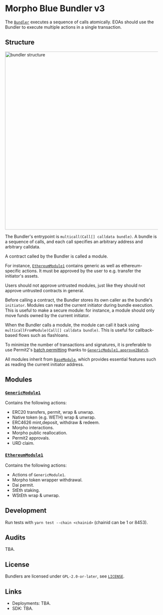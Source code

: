 # Morpho Blue Bundler v3

The [`Bundler`](./src/Bundler.sol) executes a sequence of calls atomically. EOAs should use the Bundler to execute multiple actions in a single transaction.

## Structure

<img width="586" alt="bundler structure" src="https://github.com/user-attachments/assets/983b7e48-ba0c-4fda-a31b-e7c9cc212da4">

The Bundler's entrypoint is `multicall(Call[] calldata bundle)`. A bundle is a sequence of calls, and each call specifies an arbitrary address and arbitrary calldata.

A contract called by the Bundler is called a module.

For instance, [`EthereumModule1`](./src/ethereum/EthereumModule1.sol) contains generic as well as ethereum-specific actions. It must be approved by the user to e.g. transfer the initiator's assets.

Users should not approve untrusted modules, just like they should not approve untrusted contracts in general.

Before calling a contract, the Bundler stores its own caller as the bundle's `initiator`. Modules can read the current initiator during bundle execution. This is useful to make a secure module: for instance, a module should only move funds owned by the current initiator.

When the Bundler calls a module, the module can call it back using `multicallFromModule(Call[] calldata bundle)`. This is useful for callback-based flows such as flashloans.

To minimize the number of transactions and signatures, it is preferable to use Permit2's [batch permitting](https://github.com/Uniswap/permit2/blob/main/src/AllowanceTransfer.sol#L43-L56) thanks to [`GenericModule1.approve2Batch`](./src/GenericModule1.sol).

All modules inherit from [`BaseModule`](./src/BaseModule.sol), which provides essential features such as reading the current initiator address.

## Modules

### [`GenericModule1`](./src/GenericModule1.sol)

Contains the following actions:
- ERC20 transfers, permit, wrap & unwrap.
- Native token (e.g. WETH) wrap & unwrap.
- ERC4626 mint,deposit, withdraw & redeem.
- Morpho interactions.
- Morpho public reallocation.
- Permit2 approvals.
- URD claim.

### [`EthereumModule1`](./src/ethereum/EthereumModule1.sol)

Contains the following actions:

- Actions of `GenericModule1`.
- Morpho token wrapper withdrawal.
- Dai permit.
- StEth staking.
- WStEth wrap & unwrap.




## Development

Run tests with `yarn test --chain <chainid>` (chainid can be 1 or 8453).

## Audits

TBA.

## License

Bundlers are licensed under `GPL-2.0-or-later`, see [`LICENSE`](./LICENSE).

## Links

- Deployments: TBA.
- SDK: TBA.
